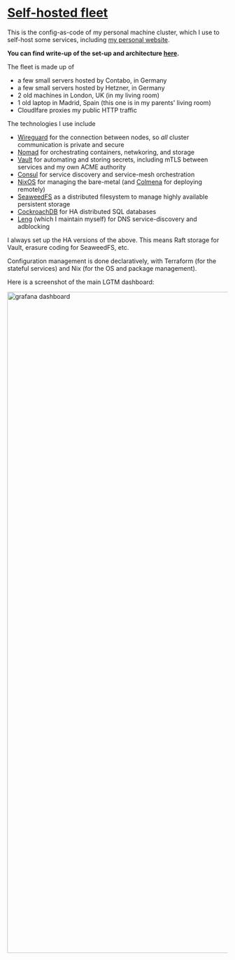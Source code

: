 # [Self-hosted fleet](https://nico.dcotta.eu/projects/selfhosted-homelab)

This is the config-as-code of my personal machine cluster, which I use to self-host some services, including [my personal website](https://nico.dcotta.eu/projects/selfhosted-homelab).

**You can find write-up of the set-up and architecture [here](https://nico.dcotta.eu/projects/selfhosted-homelab).**

The fleet is made up of
- a few small servers hosted by Contabo, in Germany
- a few small servers hosted by Hetzner, in Germany
- 2 old machines in London, UK (in my living room)
- 1 old laptop in Madrid, Spain (this one is in my parents' living room)
- Cloudlfare proxies my public HTTP traffic


The technologies I use include
- [Wireguard](https://www.wireguard.com/) for the connection between nodes, so _all_ cluster communication is private and secure
- [Nomad](https://www.nomadproject.io/) for orchestrating containers, netwkoring, and storage
- [Vault](https://www.vaultproject.io/) for automating and storing secrets, including mTLS between services and my own ACME authority
- [Consul](https://www.consul.io/) for service discovery and service-mesh orchestration
- [NixOS](https://nixos.org/) for managing the bare-metal (and [Colmena](https://github.com/zhaofengli/colmena) for deploying remotely)
- [SeaweedFS](https://github.com/seaweedfs/seaweedfs) as a distributed filesystem to manage highly available persistent storage
- [CockroachDB](https://github.com/cockroachdb/cockroach) for HA distributed SQL databases
- [Leng](https://github.com/cottand/leng) (which I maintain myself) for DNS service-discovery and adblocking

I always set up the HA versions of the above. This means Raft storage for Vault, erasure coding for SeaweedFS, etc.

Configuration management is done declaratively, with Terraform (for the stateful services) and Nix (for the OS and package management).

Here is a screenshot of the main LGTM dashboard:

<img width="1512" alt="grafana dashboard" src="https://github.com/user-attachments/assets/c4f1f5bb-44a2-45cf-a0da-86d0f453b062" />

